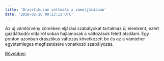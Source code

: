 ```yaml
---
title: 'Drasztikusan változás a vámeljárásban'
date: '2018-02-20 09:23:13 UTC'
---
```


Az új vámtörvény zömében eljárási szabályokat tartalmaz új elemként, ezért gazdálkodói oldalról sokan hajlamosak a változások felett átsiklani. Egy ponton azonban drasztikus változás következett be és ez a vámteher egyetemleges megfizetésére vonatkozó szabályozás.


[Bővebben](http://ift.tt/2HwLDOv)
